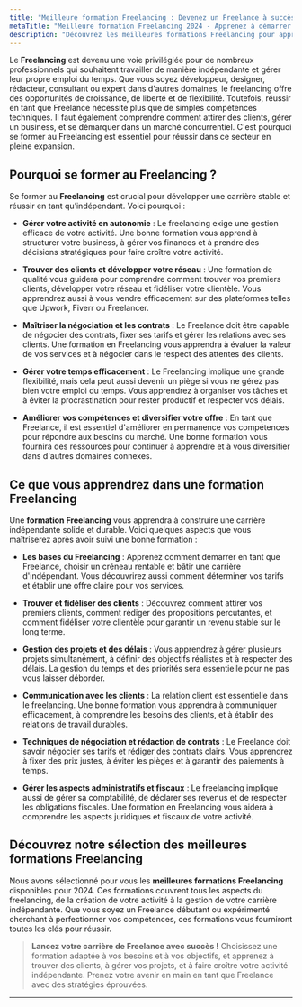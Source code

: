 ```yaml
---
title: "Meilleure formation Freelancing : Devenez un Freelance à succès"
metaTitle: "Meilleure formation Freelancing 2024 - Apprenez à démarrer et réussir en tant que Freelance | formation-avis.eu"
description: "Découvrez les meilleures formations Freelancing pour apprendre à développer votre activité indépendante, attirer des clients et gérer votre carrière en toute autonomie."
---
```


Le **Freelancing** est devenu une voie privilégiée pour de nombreux professionnels qui souhaitent travailler de manière indépendante et gérer leur propre emploi du temps. Que vous soyez développeur, designer, rédacteur, consultant ou expert dans d'autres domaines, le freelancing offre des opportunités de croissance, de liberté et de flexibilité. Toutefois, réussir en tant que Freelance nécessite plus que de simples compétences techniques. Il faut également comprendre comment attirer des clients, gérer un business, et se démarquer dans un marché concurrentiel. C'est pourquoi se former au Freelancing est essentiel pour réussir dans ce secteur en pleine expansion.

## Pourquoi se former au Freelancing ?

Se former au **Freelancing** est crucial pour développer une carrière stable et réussir en tant qu’indépendant. Voici pourquoi :

- **Gérer votre activité en autonomie** : Le freelancing exige une gestion efficace de votre activité. Une bonne formation vous apprend à structurer votre business, à gérer vos finances et à prendre des décisions stratégiques pour faire croître votre activité.

- **Trouver des clients et développer votre réseau** : Une formation de qualité vous guidera pour comprendre comment trouver vos premiers clients, développer votre réseau et fidéliser votre clientèle. Vous apprendrez aussi à vous vendre efficacement sur des plateformes telles que Upwork, Fiverr ou Freelancer.

- **Maîtriser la négociation et les contrats** : Le Freelance doit être capable de négocier des contrats, fixer ses tarifs et gérer les relations avec ses clients. Une formation en Freelancing vous apprendra à évaluer la valeur de vos services et à négocier dans le respect des attentes des clients.

- **Gérer votre temps efficacement** : Le Freelancing implique une grande flexibilité, mais cela peut aussi devenir un piège si vous ne gérez pas bien votre emploi du temps. Vous apprendrez à organiser vos tâches et à éviter la procrastination pour rester productif et respecter vos délais.

- **Améliorer vos compétences et diversifier votre offre** : En tant que Freelance, il est essentiel d'améliorer en permanence vos compétences pour répondre aux besoins du marché. Une bonne formation vous fournira des ressources pour continuer à apprendre et à vous diversifier dans d'autres domaines connexes.

## Ce que vous apprendrez dans une formation Freelancing

Une **formation Freelancing** vous apprendra à construire une carrière indépendante solide et durable. Voici quelques aspects que vous maîtriserez après avoir suivi une bonne formation :

- **Les bases du Freelancing** : Apprenez comment démarrer en tant que Freelance, choisir un créneau rentable et bâtir une carrière d'indépendant. Vous découvrirez aussi comment déterminer vos tarifs et établir une offre claire pour vos services.

- **Trouver et fidéliser des clients** : Découvrez comment attirer vos premiers clients, comment rédiger des propositions percutantes, et comment fidéliser votre clientèle pour garantir un revenu stable sur le long terme.

- **Gestion des projets et des délais** : Vous apprendrez à gérer plusieurs projets simultanément, à définir des objectifs réalistes et à respecter des délais. La gestion du temps et des priorités sera essentielle pour ne pas vous laisser déborder.

- **Communication avec les clients** : La relation client est essentielle dans le freelancing. Une bonne formation vous apprendra à communiquer efficacement, à comprendre les besoins des clients, et à établir des relations de travail durables.

- **Techniques de négociation et rédaction de contrats** : Le Freelance doit savoir négocier ses tarifs et rédiger des contrats clairs. Vous apprendrez à fixer des prix justes, à éviter les pièges et à garantir des paiements à temps.

- **Gérer les aspects administratifs et fiscaux** : Le freelancing implique aussi de gérer sa comptabilité, de déclarer ses revenus et de respecter les obligations fiscales. Une formation en Freelancing vous aidera à comprendre les aspects juridiques et fiscaux de votre activité.

## Découvrez notre sélection des meilleures formations Freelancing

Nous avons sélectionné pour vous les **meilleures formations Freelancing** disponibles pour 2024. Ces formations couvrent tous les aspects du freelancing, de la création de votre activité à la gestion de votre carrière indépendante. Que vous soyez un Freelance débutant ou expérimenté cherchant à perfectionner vos compétences, ces formations vous fourniront toutes les clés pour réussir.

> **Lancez votre carrière de Freelance avec succès !** Choisissez une formation adaptée à vos besoins et à vos objectifs, et apprenez à trouver des clients, à gérer vos projets, et à faire croître votre activité indépendante. Prenez votre avenir en main en tant que Freelance avec des stratégies éprouvées.

---
